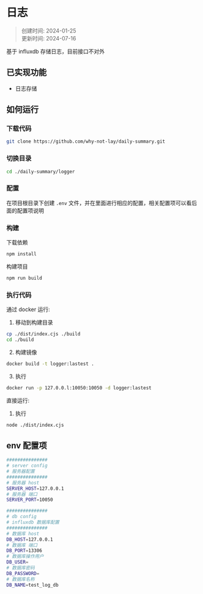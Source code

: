 # 日志

> 创建时间: 2024-01-25  
> 更新时间: 2024-07-16

基于 influxdb 存储日志，目前接口不对外

## 已实现功能
* 日志存储

## 如何运行
### 下载代码
```bash
git clone https://github.com/why-not-lay/daily-summary.git
```
### 切换目录
```bash
cd ./daily-summary/logger
```
### 配置

在项目根目录下创建 `.env` 文件，并在里面进行相应的配置，相关配置项可以看后面的配置项说明

### 构建

下载依赖
```bash
npm install
```

构建项目
```bash
npm run build
```
### 执行代码

通过 docker 运行:
1. 移动到构建目录
```bash
cp ./dist/index.cjs ./build
cd ./build
```
2. 构建镜像
```bash
docker build -t logger:lastest .
```
3. 执行 
```bash
docker run -p 127.0.0.l:10050:10050 -d logger:lastest
```

直接运行:
1. 执行
```bash
node ./dist/index.cjs
```
## env 配置项
```bash
###############
# server config
# 服务器配置
###############
# 服务器 host
SERVER_HOST=127.0.0.1
# 服务器 端口
SERVER_PORT=10050

###############
# db config
# influxdb 数据库配置 
###############
# 数据库 host
DB_HOST=127.0.0.1
# 数据库 端口
DB_PORT=13306
# 数据库操作用户
DB_USER=
# 数据库密码
DB_PASSWORD=
# 数据库名称
DB_NAME=test_log_db
```

